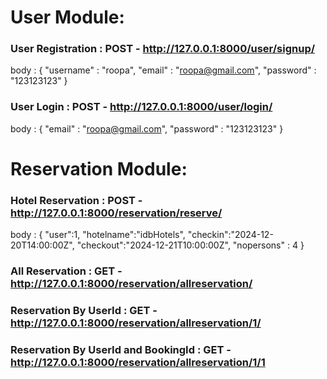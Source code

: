 # User Module:
### User Registration : POST - http://127.0.0.1:8000/user/signup/
body :
         {
            "username" : "roopa",
            "email" : "roopa@gmail.com",
            "password" : "123123123"
         }
    
### User Login : POST - http://127.0.0.1:8000/user/login/

body :
        {
            "email" : "roopa@gmail.com",
            "password" : "123123123"
        }
   
# Reservation Module:
### Hotel Reservation : POST - http://127.0.0.1:8000/reservation/reserve/ 
body : 
        {
            "user":1,
            "hotelname":"idbHotels",
            "checkin":"2024-12-20T14:00:00Z",
            "checkout":"2024-12-21T10:00:00Z",
            "nopersons" : 4
        }
### All Reservation : GET - http://127.0.0.1:8000/reservation/allreservation/

### Reservation By UserId : GET - http://127.0.0.1:8000/reservation/allreservation/1/

### Reservation By UserId and BookingId : GET - http://127.0.0.1:8000/reservation/allreservation/1/1

